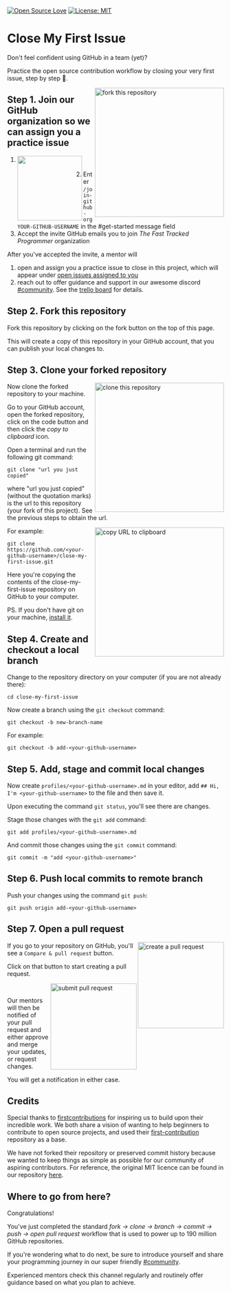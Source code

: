 [![Open Source Love](https://firstcontributions.github.io/open-source-badges/badges/open-source-v1/open-source.svg)](https://github.com/firstcontributions/open-source-badges)
[![License: MIT](https://img.shields.io/badge/License-MIT-green.svg)](https://opensource.org/licenses/MIT)

# Close My First Issue

Don't feel confident using GitHub in a team (yet)?

Practice the open source contribution workflow by closing your very first issue, step by step 💪.

<img align="right" width="300" src="https://firstcontributions.github.io/assets/Readme/fork.png" alt="fork this repository" />

## Step 1. Join our GitHub organization so we can assign you a practice issue

1. [<img align="left" width="150" src="https://i.imgur.com/0Cdusgy.png">](https://discord.com/invite/jnMj34qPAg)
<br/><br/>
2. Enter `/join-github-org YOUR-GITHUB-USERNAME` in the #get-started message field
3. Accept the invite GitHub emails you to join *The Fast Tracked Programmer* organization

After you've accepted the invite, a mentor will

1. open and assign you a practice issue to close in this project, which will appear under [open issues assigned to you](https://github.com/the-fast-tracked-programmer/close-my-first-issue/issues?q=is%3Aopen+assignee%3A%40me)
2. reach out to offer guidance and support in our awesome discord [#community](https://discord.com/channels/815407176734212126/894788853045530624). See the [trello board](https://trello.com/b/WFrU7822/close-my-first-issue) for details.


## Step 2. Fork this repository

Fork this repository by clicking on the fork button on the top of this page.

This will create a copy of this repository in your GitHub account, that you can publish your local changes to.

## Step 3. Clone your forked repository

<img align="right" width="300" src="https://firstcontributions.github.io/assets/Readme/clone.png" alt="clone this repository" />

Now clone the forked repository to your machine.

Go to your GitHub account, open the forked repository, click on the code button and then click the _copy to clipboard_ icon.

Open a terminal and run the following git command:

```
git clone "url you just copied"
```

where "url you just copied" (without the quotation marks) is the url to this repository (your fork of this project). See the previous steps to obtain the url.

<img align="right" width="300" src="https://firstcontributions.github.io/assets/Readme/copy-to-clipboard.png" alt="copy URL to clipboard" />

For example:

```
git clone https://github.com/<your-github-username>/close-my-first-issue.git
```

Here you're copying the contents of the close-my-first-issue repository on GitHub to your computer.

PS. If you don't have git on your machine, [install it](https://help.github.com/articles/set-up-git/).

## Step 4. Create and checkout a local branch

Change to the repository directory on your computer (if you are not already there):

```
cd close-my-first-issue
```

Now create a branch using the `git checkout` command:

```
git checkout -b new-branch-name
```

For example:

```
git checkout -b add-<your-github-username>
```

## Step 5. Add, stage and commit local changes

Now create `profiles/<your-github-username>.md` in your editor, add `## Hi, I'm <your-github-username>` to the file and then save it.

Upon executing the command `git status`, you'll see there are changes.

Stage those changes with the `git add` command:

```
git add profiles/<your-github-username>.md
```

And commit those changes using the `git commit` command:

```
git commit -m "add <your-github-username>"
```

## Step 6. Push local commits to remote branch

Push your changes using the command `git push`:

```
git push origin add-<your-github-username>
```

## Step 7. Open a pull request

<img align="right" width="200" src="https://i.imgur.com/XdpuEWB.jpg" alt="create a pull request" />

If you go to your repository on GitHub, you'll see a `Compare & pull request` button.

Click on that button to start creating a pull request.

<img align="right" width="200" src="https://i.imgur.com/4rgWAKC.jpg" alt="submit pull request" />
<br/>

Our mentors will then be notified of your pull request and either approve and merge your updates, or request changes.

You will get a notification in either case.

## Credits

Special thanks to [firstcontributions](https://github.com/firstcontributions) for inspiring us to build upon their incredible work. We both share a vision of wanting to help beginners to contribute to open source projects, and used their [first-contribution](https://github.com/firstcontributions/first-contributions) repository as a base.

We have not forked their repository or preserved commit history because we wanted to keep things as simple as possible for our community of aspiring contributors. For reference, the original MIT licence can be found in our repository [here](https://github.com/the-fast-tracked-programmer/first-contributions/blob/main/LICENSE).


## Where to go from here?

Congratulations!

You've just completed the standard _fork -> clone -> branch -> commit -> push -> open pull request_ workflow that is used to power up to 190 million GitHub repositories.

If you're wondering what to do next, be sure to introduce yourself and share your programming journey in our super friendly [#community](https://discord.com/channels/815407176734212126/894788853045530624).

Experienced mentors check this channel regularly and routinely offer guidance based on what you plan to achieve.

